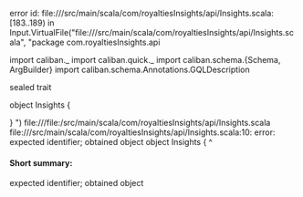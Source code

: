 error id: file://<WORKSPACE>/src/main/scala/com/royaltiesInsights/api/Insights.scala:[183..189) in Input.VirtualFile("file://<WORKSPACE>/src/main/scala/com/royaltiesInsights/api/Insights.scala", "package com.royaltiesInsights.api

import caliban._
import caliban.quick._
import caliban.schema.{Schema, ArgBuilder}
import caliban.schema.Annotations.GQLDescription

sealed trait 

object Insights {
  
}
")
file://<WORKSPACE>/file:<WORKSPACE>/src/main/scala/com/royaltiesInsights/api/Insights.scala
file://<WORKSPACE>/src/main/scala/com/royaltiesInsights/api/Insights.scala:10: error: expected identifier; obtained object
object Insights {
^
#### Short summary: 

expected identifier; obtained object